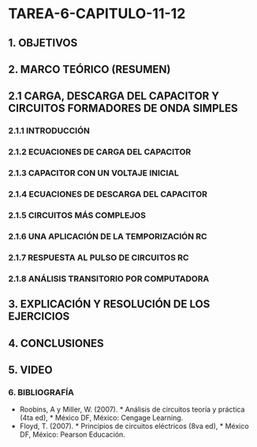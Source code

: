 # TAREA-6-CAPITULO-11-12
## 1. OBJETIVOS
##  2. MARCO TEÓRICO (RESUMEN)
## 2.1 CARGA, DESCARGA DEL CAPACITOR Y CIRCUITOS FORMADORES DE ONDA SIMPLES 
### 2.1.1 INTRODUCCIÓN
### 2.1.2  ECUACIONES DE CARGA DEL CAPACITOR 
### 2.1.3  CAPACITOR CON UN VOLTAJE INICIAL 
### 2.1.4 ECUACIONES DE DESCARGA DEL CAPACITOR 
### 2.1.5 CIRCUITOS MÁS COMPLEJOS 
### 2.1.6 UNA APLICACIÓN DE LA TEMPORIZACIÓN RC 
### 2.1.7 RESPUESTA AL PULSO DE CIRCUITOS RC 
### 2.1.8 ANÁLISIS TRANSITORIO POR COMPUTADORA 

## 3. EXPLICACIÓN Y RESOLUCIÓN DE LOS EJERCICIOS
## 4. CONCLUSIONES
## 5. VIDEO
###  6. BIBLIOGRAFÍA
- Roobins, A y Miller, W. (2007). * Análisis de circuitos teoría y práctica (4ta ed),  * México DF, México: Cengage Learning.
-  Floyd, T. (2007). * Principios de circuitos eléctricos (8va ed), * México DF, México: Pearson Educación.

